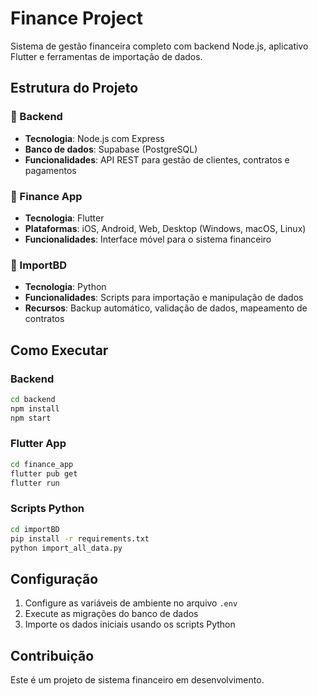 # Finance Project

Sistema de gestão financeira completo com backend Node.js, aplicativo Flutter e ferramentas de importação de dados.

## Estrutura do Projeto

### 📁 Backend
- **Tecnologia**: Node.js com Express
- **Banco de dados**: Supabase (PostgreSQL)
- **Funcionalidades**: API REST para gestão de clientes, contratos e pagamentos

### 📱 Finance App
- **Tecnologia**: Flutter
- **Plataformas**: iOS, Android, Web, Desktop (Windows, macOS, Linux)
- **Funcionalidades**: Interface móvel para o sistema financeiro

### 🔧 ImportBD
- **Tecnologia**: Python
- **Funcionalidades**: Scripts para importação e manipulação de dados
- **Recursos**: Backup automático, validação de dados, mapeamento de contratos

## Como Executar

### Backend
```bash
cd backend
npm install
npm start
```

### Flutter App
```bash
cd finance_app
flutter pub get
flutter run
```

### Scripts Python
```bash
cd importBD
pip install -r requirements.txt
python import_all_data.py
```

## Configuração

1. Configure as variáveis de ambiente no arquivo `.env`
2. Execute as migrações do banco de dados
3. Importe os dados iniciais usando os scripts Python

## Contribuição

Este é um projeto de sistema financeiro em desenvolvimento.
